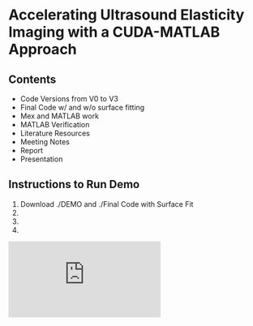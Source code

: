 # Accelerating Ultrasound Elasticity Imaging with a CUDA-MATLAB Approach

## Contents  
* Code Versions from V0 to V3  
* Final Code w/ and w/o surface fitting
* Mex and MATLAB work
* MATLAB Verification
* Literature Resources
* Meeting Notes
* Report
* Presentation

## Instructions to Run Demo
1. Download ./DEMO and ./Final Code with Surface Fit
2.
3.
4.








![Image of Yaktocat](https://github.com/mturney2/Final-Project-Code/blob/master/DEMO/DEMO_run_result.pdf)
